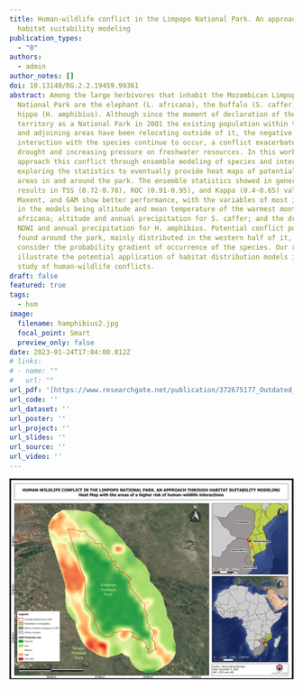 ```yaml
---
title: Human-wildlife conflict in the Limpopo National Park. An approach through
  habitat suitability modeling
publication_types:
  - "0"
authors:
  - admin
author_notes: []
doi: 10.13140/RG.2.2.19459.99361
abstract: Among the large herbivores that inhabit the Mozambican Limpopo
  National Park are the elephant (L. africana), the buffalo (S. caffer), and the
  hippo (H. amphibius). Although since the moment of declaration of the
  territory as a National Park in 2001 the existing population within the park
  and adjoining areas have been relocating outside of it, the negative human
  interaction with the species continue to occur, a conflict exacerbated by
  drought and increasing pressure on freshwater resources. In this work, we
  approach this conflict through ensemble modeling of species and interactions,
  exploring the statistics to eventually provide heat maps of potential conflict
  areas in and around the park. The ensemble statistics showed in general good
  results in TSS (0.72-0.78), ROC (0.91-0.95), and Kappa (0.4-0.65) values. RF,
  Maxent, and GAM show better performance, with the variables of most importance
  in the models being altitude and mean temperature of the warmest month for L.
  africana; altitude and annual precipitation for S. caffer; and the dry season
  NDWI and annual precipitation for H. amphibius. Potential conflict points are
  found around the park, mainly distributed in the western half of it, if we
  consider the probability gradient of occurrence of the species. Our results
  illustrate the potential application of habitat distribution models in the
  study of human-wildlife conflicts.
draft: false
featured: true
tags:
  - hsm
image:
  filename: hamphibius2.jpg
  focal_point: Smart
  preview_only: false
date: 2023-01-24T17:04:00.012Z
# links:
# - name: ""
#   url: ""
url_pdf: '[https://www.researchgate.net/publication/372675177_Outdated_regulations_and_institutional_vulnerability_Hydrological_risk_management_in_Malaga%27s_municipal_planning#fullTextFileContent](https://www.researchgate.net/publication/370132376_Human-wildlife_conflict_in_the_Limpopo_National_Park_An_approach_through_habitat_suitability_modeling)'
url_code: ''
url_dataset: ''
url_poster: ''
url_project: ''
url_slides: ''
url_source: ''
url_video: ''
---
```

![](heat_map_limpopo.png "Map DOI: 10.13140/RG.2.2.29903.15520")
